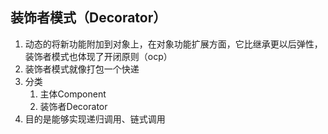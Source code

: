## 装饰者模式（Decorator）

1. 动态的将新功能附加到对象上，在对象功能扩展方面，它比继承更以后弹性，装饰者模式也体现了开闭原则（ocp）
2. 装饰者模式就像打包一个快递
3. 分类
   1. 主体Component
   2. 装饰者Decorator
4. 目的是能够实现递归调用、链式调用